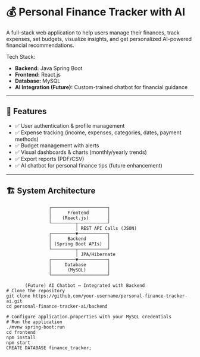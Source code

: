 # 💰 Personal Finance Tracker with AI

A full-stack web application to help users manage their finances, track expenses, set budgets, visualize insights, and get personalized AI-powered financial recommendations.  

Tech Stack:
- **Backend:** Java Spring Boot  
- **Frontend:** React.js  
- **Database:** MySQL  
- **AI Integration (Future):** Custom-trained chatbot for financial guidance  

---

## 🚀 Features

- ✅ User authentication & profile management  
- ✅ Expense tracking (income, expenses, categories, dates, payment methods)  
- ✅ Budget management with alerts  
- ✅ Visual dashboards & charts (monthly/yearly trends)  
- ✅ Export reports (PDF/CSV)  
- ✅ AI chatbot for personal finance tips (future enhancement)  

---

## 🏗️ System Architecture

```plaintext
                ┌─────────────────────┐
                │      Frontend       │
                │    (React.js)       │
                └─────────┬───────────┘
                          │ REST API Calls (JSON)
                ┌─────────▼───────────┐
                │      Backend        │
                │ (Spring Boot APIs)  │
                └─────────┬───────────┘
                          │ JPA/Hibernate
                ┌─────────▼───────────┐
                │     Database        │
                │      (MySQL)        │
                └─────────────────────┘

       (Future) AI Chatbot ↔ Integrated with Backend
# Clone the repository
git clone https://github.com/your-username/personal-finance-tracker-ai.git
cd personal-finance-tracker-ai/backend

# Configure application.properties with your MySQL credentials
# Run the application
./mvnw spring-boot:run
cd frontend
npm install
npm start
CREATE DATABASE finance_tracker;
